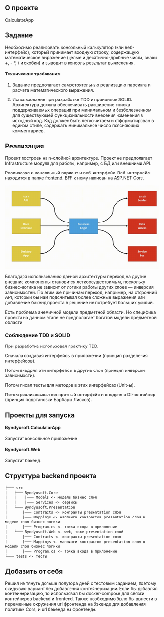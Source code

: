 ## О проекте
CalculatorApp

## Задание
Необходимо реализовать консольный калькулятор (или веб-интерфейс), который принимает входную строку, содержащую математическое выражение (целые и десятично-дробные числа, знаки +, - *, / и скобки) и выводит в консоль результат вычисления. 

#### Технические требования

1. Задание предполагает самостоятельную реализацию парсинга и расчета математического выражения.

2. Использование при разработке TDD и принципов SOLID. Архитектура должна обеспечивать расширение списка поддерживаемых операций при минимальном и безболезненном для существующей функциональности внесения изменения в исходный код. Код должен быть легко читаем и отформатирован в едином стиле, содержать минимальное число поясняющих комментариев.

## Реализация

Проект построен на n-слойной архитектуре. Проект не предполагает Infrastructure модуля для работы, например, с БД или внешними API.

Реализовал и консольный вариант и веб-интерфейс. Веб-интерфейс находится в папке [frontend](/frontend). BFF к нему написан на ASP.NET Core.

![](images/n_layered_architecture.png)

Благодаря использованию данной архитектуры переход на другие внешние компоненты становится легкоосуществимым, поскольку бизнес-логика не зависит от логики работы других слоев — инверсия зависимостей. По этим же причинам переход, например, на сторонний API,  который бы нам подсчитывал более сложные выражения или добавление бэкенд проекта в решение не потребует больших усилий.

Есть проблема анемичной модели предметной области. Но специфика проекта на данном этапе не предполагает богатой модели предметной области.

### Соблюдение TDD и SOLID

При разработке использовал практику TDD.

Сначала создавая интерфейсы в приложении (принцип разделения интерфейсов). 

Потом внедрял эти интерфейсы в другие слои (принцип инверсии зависимости). 

Потом писал тесты для методов в этих интерфейсах (Unit-ы).

Потом реализовывал конкретный интерфейс и внедрял в DI-контейнер (принцип подстановки Барбары Лисков).

## Проекты для запуска
#### Byndyusoft.CalculatorApp
Запустит консольное приложение

#### Byndyusoft.Web
Запустит бэкенд. 

## Структура backend проекта
```
├─── src
│   ├─── Byndyusoft.Core
|   |    |─── Models <- модели бизнес слоя
|   |    |─── Services <- сервисы
│   └─── Byndyusoft.Presentation
|       |─── Contracts <- контракты presentation слоя
|       |─── Mappings <- маппинги контрактов presentation слоя в модели слоя бизнес логики
|       |─── Program.cs <- точка входа в приложение
|   └─── Byndyusoft.Web <- web, тоже presentation слой
|       |─── Contracts <- контракты presentation слоя
|       |─── Mappings <- маппинги контрактов presentation слоя в модели слоя бизнес логики
|       |─── Program.cs <- точка входа в приложение
└─── tests <- тесты
```

## Добавить от себя

Решил не тянуть дольше полутора дней с тестовым заданием, поэтому скидываю вариант без добавления контейнеризации. Если бы добавлял контейнеризацию, то использовал бы docker-compose для связки контейнеров backend и frontend. Также необходимо было бы вынести в переменные окружения url фронтенда на бэкенде для добавления политики Cors, и url бэкенда на фронтенде.
